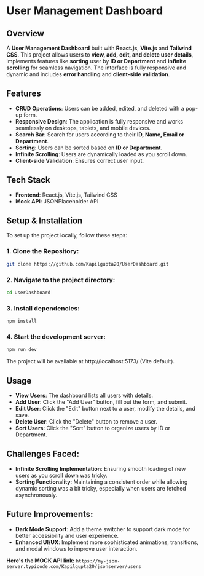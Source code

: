 # **User Management Dashboard**

## Overview

A **User Management Dashboard** built with **React.js**, **Vite.js** and **Tailwind CSS**. This project allows users to **view, add, edit, and delete user details**, implements features like **sorting** user by **ID or Department** and **infinite scrolling** for seamless navigation. The interface is fully responsive and dynamic and includes **error handling** and **client-side validation**.


## **Features**
- **CRUD Operations**: Users can be added, edited, and deleted with a pop-up form.
- **Responsive Design**: The application is fully responsive and works seamlessly on desktops, tablets, and mobile devices.
- **Search Bar**: Search for users according to their **ID, Name, Email or Department**.
- **Sorting**: Users can be sorted based on **ID or Department**.
- **Infinite Scrolling**: Users are dynamically loaded as you scroll down.
- **Client-side Validation**: Ensures correct user input.


## **Tech Stack**
- **Frontend**: React.js, Vite.js, Tailwind CSS
- **Mock API**: JSONPlaceholder API


## **Setup & Installation**

To set up the project locally, follow these steps:

### **1. Clone the Repository**:
```bash
git clone https://github.com/Kapilgupta20/UserDashboard.git
```

### **2️. Navigate to the project directory**:
```bash
cd UserDashboard
```

### **3️. Install dependencies**:
```bash
npm install
```

### **4. Start the development server**:
```bash
npm run dev
```

The project will be available at http://localhost:5173/ (Vite default).


## Usage

- **View Users**: The dashboard lists all users with details.
- **Add User**: Click the "Add User" button, fill out the form, and submit.
- **Edit User**: Click the "Edit" button next to a user, modify the details, and save.
- **Delete User**: Click the "Delete" button to remove a user.
- **Sort Users**: Click the "Sort" button to organize users by ID or Department.


## **Challenges Faced:**

- **Infinite Scrolling Implementation**: Ensuring smooth loading of new users as you scroll down was tricky.
- **Sorting Functionality**: Maintaining a consistent order while allowing dynamic sorting was a bit tricky, especially when users are fetched asynchronously.


## **Future Improvements:**

- **Dark Mode Support**: Add a theme switcher to support dark mode for better accessibility and user experience.
- **Enhanced UI/UX**: Implement more sophisticated animations, transitions, and modal windows to improve user interaction.

**Here's the MOCK API link:** `https://my-json-server.typicode.com/Kapilgupta20/jsonserver/users`